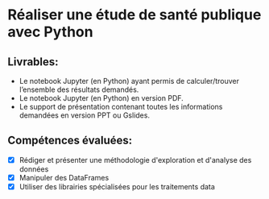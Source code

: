 # Réaliser une étude de santé publique avec Python
## Livrables:
* Le notebook Jupyter (en Python) ayant permis de calculer/trouver l’ensemble des résultats demandés.
* Le notebook Jupyter (en Python) en version PDF.
* Le support de présentation contenant toutes les informations demandées en version PPT ou Gslides.

## Compétences évaluées:
- [x] Rédiger et présenter une méthodologie d'exploration et d'analyse des données
- [x] Manipuler des DataFrames
- [x] Utiliser des librairies spécialisées pour les traitements data
